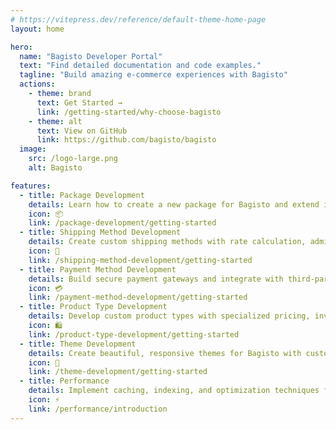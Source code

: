 ```yaml
---
# https://vitepress.dev/reference/default-theme-home-page
layout: home

hero:
  name: "Bagisto Developer Portal"
  text: "Find detailed documentation and code examples."
  tagline: "Build amazing e-commerce experiences with Bagisto"
  actions:
    - theme: brand
      text: Get Started →
      link: /getting-started/why-choose-bagisto
    - theme: alt
      text: View on GitHub
      link: https://github.com/bagisto/bagisto
  image:
    src: /logo-large.png
    alt: Bagisto

features:
  - title: Package Development
    details: Learn how to create a new package for Bagisto and extend its functionality with custom modules, repositories, and service providers.
    icon: 📦
    link: /package-development/getting-started
  - title: Shipping Method Development
    details: Create custom shipping methods with rate calculation, admin configuration, and integration with checkout process.
    icon: 🚚
    link: /shipping-method-development/getting-started
  - title: Payment Method Development
    details: Build secure payment gateways and integrate with third-party payment processors for seamless transactions.
    icon: 💳
    link: /payment-method-development/getting-started
  - title: Product Type Development
    details: Develop custom product types with specialized pricing, inventory management, and cart integration features.
    icon: 🛍️
    link: /product-type-development/getting-started
  - title: Theme Development
    details: Create beautiful, responsive themes for Bagisto with custom layouts, components, and styling frameworks.
    icon: 🎨
    link: /theme-development/getting-started
  - title: Performance
    details: Implement caching, indexing, and optimization techniques for high-performance e-commerce sites.
    icon: ⚡
    link: /performance/introduction
---
```

